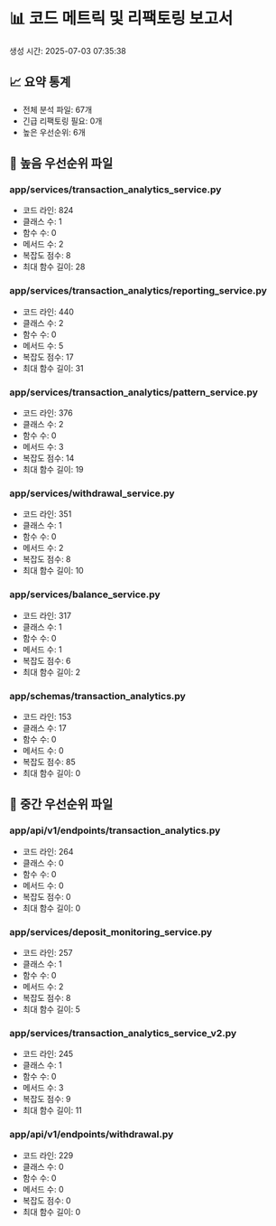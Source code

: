 # 📊 코드 메트릭 및 리팩토링 보고서
생성 시간: 2025-07-03 07:35:38

## 📈 요약 통계
- 전체 분석 파일: 67개
- 긴급 리팩토링 필요: 0개
- 높은 우선순위: 6개

## 🔴 높음 우선순위 파일

### app/services/transaction_analytics_service.py
- 코드 라인: 824
- 클래스 수: 1
- 함수 수: 0
- 메서드 수: 2
- 복잡도 점수: 8
- 최대 함수 길이: 28

### app/services/transaction_analytics/reporting_service.py
- 코드 라인: 440
- 클래스 수: 2
- 함수 수: 0
- 메서드 수: 5
- 복잡도 점수: 17
- 최대 함수 길이: 31

### app/services/transaction_analytics/pattern_service.py
- 코드 라인: 376
- 클래스 수: 2
- 함수 수: 0
- 메서드 수: 3
- 복잡도 점수: 14
- 최대 함수 길이: 19

### app/services/withdrawal_service.py
- 코드 라인: 351
- 클래스 수: 1
- 함수 수: 0
- 메서드 수: 2
- 복잡도 점수: 8
- 최대 함수 길이: 10

### app/services/balance_service.py
- 코드 라인: 317
- 클래스 수: 1
- 함수 수: 0
- 메서드 수: 1
- 복잡도 점수: 6
- 최대 함수 길이: 2

### app/schemas/transaction_analytics.py
- 코드 라인: 153
- 클래스 수: 17
- 함수 수: 0
- 메서드 수: 0
- 복잡도 점수: 85
- 최대 함수 길이: 0

## 🔴 중간 우선순위 파일

### app/api/v1/endpoints/transaction_analytics.py
- 코드 라인: 264
- 클래스 수: 0
- 함수 수: 0
- 메서드 수: 0
- 복잡도 점수: 0
- 최대 함수 길이: 0

### app/services/deposit_monitoring_service.py
- 코드 라인: 257
- 클래스 수: 1
- 함수 수: 0
- 메서드 수: 2
- 복잡도 점수: 8
- 최대 함수 길이: 5

### app/services/transaction_analytics_service_v2.py
- 코드 라인: 245
- 클래스 수: 1
- 함수 수: 0
- 메서드 수: 3
- 복잡도 점수: 9
- 최대 함수 길이: 11

### app/api/v1/endpoints/withdrawal.py
- 코드 라인: 229
- 클래스 수: 0
- 함수 수: 0
- 메서드 수: 0
- 복잡도 점수: 0
- 최대 함수 길이: 0
